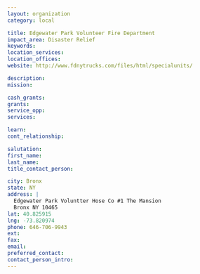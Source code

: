 ```yaml
---
layout: organization
category: local

title: Edgewater Park Volunteer Fire Department
impact_area: Disaster Relief
keywords: 
location_services: 
location_offices: 
website: http://www.fdnytrucks.com/files/html/specialunits/

description: 
mission: 

cash_grants: 
grants: 
service_opp: 
services: 

learn: 
cont_relationship: 

salutation: 
first_name: 
last_name: 
title_contact_person: 

city: Bronx
state: NY
address: |
  Edgewater Park Voluntter Hose Co #1 The Mansion    
  Bronx NY 10465
lat: 40.825915
lng: -73.820974
phone: 646-706-9943
ext: 
fax: 
email: 
preferred_contact: 
contact_person_intro: 
---
```

